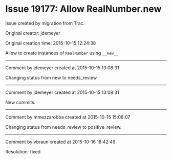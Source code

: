 # Issue 19177: Allow RealNumber.__new__

Issue created by migration from Trac.

Original creator: jdemeyer

Original creation time: 2015-10-15 12:24:38

Allow to create instances of `RealNumber` using `__new__`


---

Comment by jdemeyer created at 2015-10-15 13:08:31

Changing status from new to needs_review.


---

Comment by jdemeyer created at 2015-10-15 13:08:31

New commits:


---

Comment by mmezzarobba created at 2015-10-15 15:08:07

Changing status from needs_review to positive_review.


---

Comment by vbraun created at 2015-10-16 18:42:49

Resolution: fixed
